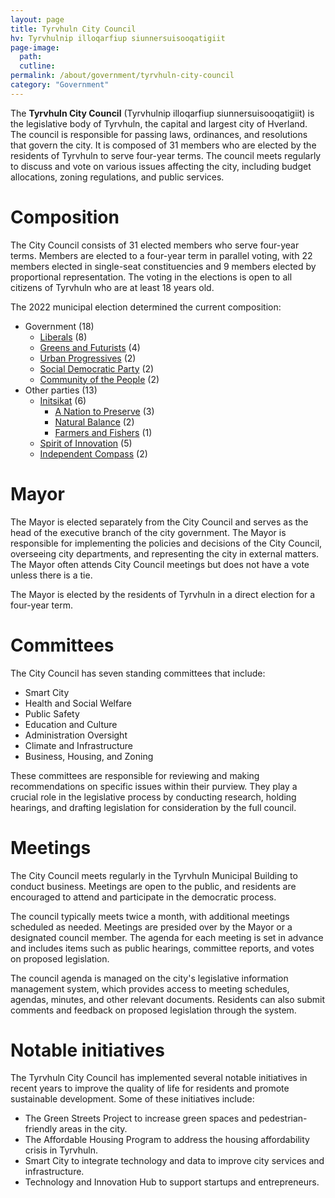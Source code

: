 ```yaml
---
layout: page
title: Tyrvhuln City Council
hv: Tyrvhulnip illoqarfiup siunnersuisooqatigiit
page-image: 
  path:  
  cutline: 
permalink: /about/government/tyrvhuln-city-council
category: "Government"
---
```


The **Tyrvhuln City Council** (Tyrvhulnip illoqarfiup siunnersuisooqatigiit) is the legislative body of Tyrvhuln, the capital and largest city of Hverland. The council is responsible for passing laws, ordinances, and resolutions that govern the city. It is composed of 31 members who are elected by the residents of Tyrvhuln to serve four-year terms. The council meets regularly to discuss and vote on various issues affecting the city, including budget allocations, zoning regulations, and public services.

# Composition

The City Council consists of 31 elected members who serve four-year terms. Members are elected to a four-year term in parallel voting, with 22 members elected in single-seat constituencies and 9 members elected by proportional representation. The voting in the elections is open to all citizens of Tyrvhuln who are at least 18 years old. 

The 2022 municipal election determined the current composition:
* Government (18)
    * <span class="party-stripe party-as"></span> [Liberals](/HUN/about/party/as) (8)
    * <span class="party-stripe party-ks"></span> [Greens and Futurists](/HUN/about/party/ks) (4)
    * <span class="party-stripe party-is"></span> [Urban Progressives](/HUN/about/party/is) (2)
    * <span class="party-stripe party-ids"></span> [Social Democratic Party](/HUN/about/party/ids) (2)
    * <span class="party-stripe party-ik"></span> [Community of the People](/HUN/about/party/ik) (2)
* Other parties (13)
  * [Initsikat](/HUN/about/party/initsikat) (6)
    * <span class="party-stripe party-pi"></span> [A Nation to Preserve](/HUN/about/party/pi) (3)
    * <span class="party-stripe party-pn"></span><a href="{{ '/about/party/pn' | relative_url }}">Natural Balance</a> (2)
    * <span class="party-stripe party-na"></span><a href="{{ '/about/party/na' | relative_url }}">Farmers and Fishers</a> (1)
  * <span class="party-stripe party-pa"></span><a href="{{ '/about/party/pa' | relative_url }}">Spirit of Innovation</a> (5)
  * <span class="party-stripe party-nq"></span><a href="{{ '/about/party/nq' | relative_url }}">Independent Compass</a> (2)

# Mayor
The Mayor is elected separately from the City Council and serves as the head of the executive branch of the city government. The Mayor is responsible for implementing the policies and decisions of the City Council, overseeing city departments, and representing the city in external matters. The Mayor often attends City Council meetings but does not have a vote unless there is a tie.

The Mayor is elected by the residents of Tyrvhuln in a direct election for a four-year term.

# Committees
The City Council has seven standing committees that include:
* Smart City
* Health and Social Welfare
* Public Safety
* Education and Culture
* Administration Oversight
* Climate and Infrastructure
* Business, Housing, and Zoning

These committees are responsible for reviewing and making recommendations on specific issues within their purview. They play a crucial role in the legislative process by conducting research, holding hearings, and drafting legislation for consideration by the full council.

# Meetings
The City Council meets regularly in the Tyrvhuln Municipal Building to conduct business. Meetings are open to the public, and residents are encouraged to attend and participate in the democratic process. 

The council typically meets twice a month, with additional meetings scheduled as needed. Meetings are presided over by the Mayor or a designated council member. The agenda for each meeting is set in advance and includes items such as public hearings, committee reports, and votes on proposed legislation.

The council agenda is managed on the city's legislative information management system, which provides access to meeting schedules, agendas, minutes, and other relevant documents. Residents can also submit comments and feedback on proposed legislation through the system.

# Notable initiatives
The Tyrvhuln City Council has implemented several notable initiatives in recent years to improve the quality of life for residents and promote sustainable development. Some of these initiatives include:
* The Green Streets Project to increase green spaces and pedestrian-friendly areas in the city.
* The Affordable Housing Program to address the housing affordability crisis in Tyrvhuln.
* Smart City to integrate technology and data to improve city services and infrastructure.
* Technology and Innovation Hub to support startups and entrepreneurs.
